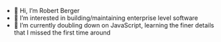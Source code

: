 - 👋 Hi, I’m Robert Berger
- 👀 I’m interested in building/maintaining enterprise level software
- 🌱 I’m currently doubling down on JavaScript, learning the finer details that I missed the first time around


<!---
- 💞️ I’m looking to collaborate on
- 📫 How to reach me...
RobBerger/RobBerger is a ✨ special ✨ repository because its `README.md` (this file) appears on your GitHub profile.
You can click the Preview link to take a look at your changes.
--->
